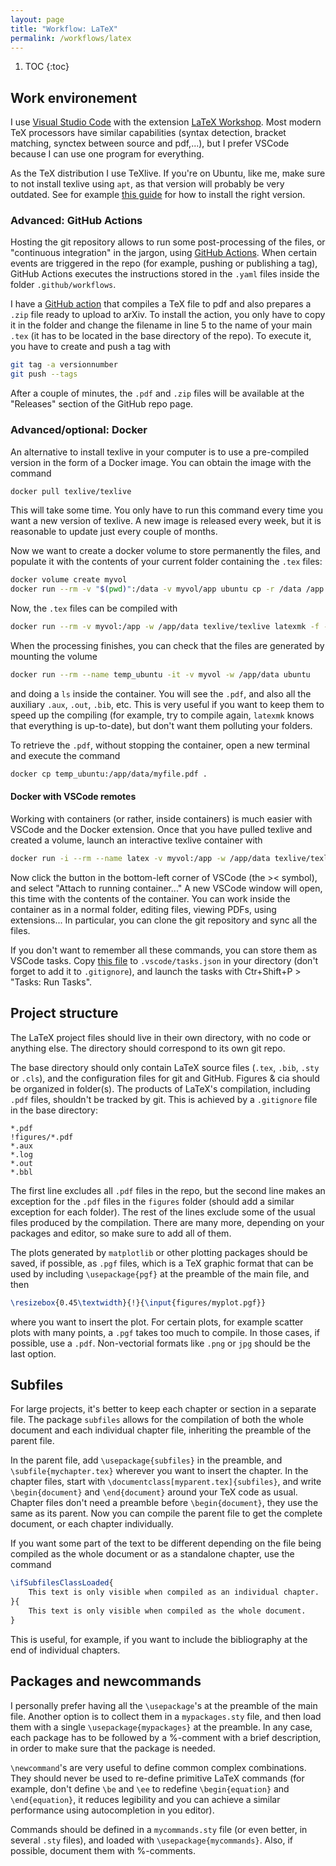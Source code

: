 ```yaml
---
layout: page
title: "Workflow: LaTeX"
permalink: /workflows/latex
---
```


1. TOC
{:toc}

## Work environement

I use [Visual Studio Code](https://code.visualstudio.com/) with the extension
[LaTeX Workshop](https://github.com/James-Yu/LaTeX-Workshop). Most modern TeX
processors have similar capabilities (syntax detection, bracket matching,
synctex between source and pdf,...), but I prefer VSCode because I can use
one program for everything.

As the TeX distribution I use TeXlive. If you're on Ubuntu, like me, make sure
to not install texlive using `apt`, as that version will probably be very
outdated. See for example [this guide](https://fahim-sikder.github.io/post/installing-texlive-latest-ubuntu/) for how to install the right version.

### Advanced: GitHub Actions

Hosting the git repository allows to run some post-processing of the files,
or "continuous integration" in the jargon, using [GitHub Actions](https://github.com/features/actions). When certain events are triggered in the repo (for example,
pushing or publishing a tag), GitHub Actions executes the instructions stored in
the `.yaml` files inside the folder `.github/workflows`. 

I have a [GitHub action](https://gist.github.com/Jorge-Alda/375ed2213467e4b897d3d0aab21485b0) 
that compiles a TeX file to pdf and also prepares a `.zip` file ready to upload 
to arXiv. To install the action, you only have to copy it in the folder and change
the filename in line 5 to the name of your main `.tex` (it has to be located in the
base directory of the repo). To execute it, you have to create and push a tag with

```bash
git tag -a versionnumber
git push --tags
```

After a couple of minutes, the `.pdf` and `.zip` files will be available at the
"Releases" section of the GitHub repo page.

### Advanced/optional: Docker

An alternative to install texlive in your computer is to use a pre-compiled version
in the form of a Docker image. You can obtain the image with the command

```bash
docker pull texlive/texlive
```

This will take some time. You only have to run this command every time you want a
new version of texlive. A new image is released every week, but it is reasonable to
update just every couple of months.

Now we want to create a docker volume to store permanently the files, and populate
it with the contents of your current folder containing the `.tex` files:

```bash
docker volume create myvol
docker run --rm -v "$(pwd)":/data -v myvol/app ubuntu cp -r /data /app
```

Now, the `.tex` files can be compiled with

```bash
docker run --rm -v myvol:/app -w /app/data texlive/texlive latexmk -f -pdf myfile.tex
```

When the processing finishes, you can check that the files are generated by
mounting the volume

```bash
docker run --rm --name temp_ubuntu -it -v myvol -w /app/data ubuntu
```

and doing a `ls` inside the container. You will see the `.pdf`, and also all the
auxiliary `.aux`, `.out`, `.bib`, etc. This is very useful if you want to keep them
to speed up the compiling (for example, try to compile again, `latexmk` knows that
everything is up-to-date), but don't want them polluting your folders.

To retrieve the `.pdf`, without stopping the container, open a new terminal and
execute the command

```bash
docker cp temp_ubuntu:/app/data/myfile.pdf .
```

#### Docker with VSCode remotes

Working with containers (or rather, inside containers) is much easier with
VSCode and the Docker extension. Once that you have pulled texlive and created
a volume, launch an interactive texlive container with

```bash
docker run -i --rm --name latex -v myvol:/app -w /app/data texlive/texlive
```

Now click the button in the bottom-left corner of VSCode (the >< symbol), and select
"Attach to running container..." A new VSCode window will open, this time with the
contents of the container. You can work inside the container as in a normal folder,
editing files, viewing PDFs, using extensions... In particular, you can clone the
git repository and sync all the files.

If you don't want to remember all these commands, you can store them as VSCode tasks.
Copy [this file](https://gist.github.com/Jorge-Alda/192bd924005fb1b1bb70770b9ab5fc60) to `.vscode/tasks.json` in your directory (don't forget to add it to `.gitignore`), and launch the tasks with Ctr+Shift+P > "Tasks: Run Tasks".

## Project structure

The LaTeX project files should live in their own directory, with no code or anything else.
The directory should correspond to its own git repo.

The base directory should only contain LaTeX source files (`.tex`, `.bib`, `.sty` or `.cls`),
and the configuration files for git and GitHub. Figures & cia should be organized
in folder(s). The products of LaTeX's compilation, including `.pdf` files, shouldn't
be tracked by git. This is achieved by a `.gitignore` file in the base directory:

```gitignore
*.pdf
!figures/*.pdf
*.aux
*.log
*.out
*.bbl
```

The first line excludes all `.pdf` files in the repo, but the second line makes an
exception for the `.pdf` files in the `figures` folder (should add a similar
exception for each folder). The rest of the lines exclude some of the usual files
produced by the compilation. There are many more, depending on your packages and
editor, so make sure to add all of them.

The plots generated by `matplotlib` or other plotting packages should be saved, if
possible, as `.pgf` files, which is a TeX graphic format that can be used by
including `\usepackage{pgf}` at the preamble of the main file, and then

```latex
\resizebox{0.45\textwidth}{!}{\input{figures/myplot.pgf}}
```

where you want to insert the plot. For certain plots, for example scatter plots
with many points, a `.pgf` takes too much to compile. In those cases, if possible,
use a `.pdf`. Non-vectorial formats like `.png` or `jpg` should be the last option.

## Subfiles

For large projects, it's better to keep each chapter or section in a separate file.
The package `subfiles` allows for the compilation of both the whole document and
each individual chapter file, inheriting the preamble of the parent file.

In the parent file, add `\usepackage{subfiles}` in the preamble, and
`\subfile{mychapter.tex}` wherever you want to insert the chapter. In the chapter
files, start with `\documentclass[myparent.tex]{subfiles}`, and write
`\begin{document}` and `\end{document}` around your TeX code as usual. Chapter
files don't need a preamble before `\begin{document}`, they use the same as its
parent. Now you can compile the parent file to get the complete document, or
each chapter individually.

If you want some part of the text to be different depending on the file being
compiled as the whole document or as a standalone chapter, use the command

```latex
\ifSubfilesClassLoaded{
    This text is only visible when compiled as an individual chapter.
}{
    This text is only visible when compiled as the whole document.
}
```

This is useful, for example, if you want to include the bibliography at the end
of individual chapters.

## Packages and newcommands

I personally prefer having all the `\usepackage`'s at the preamble of the main file.
Another option is to collect them in a `mypackages.sty` file, and then load them with
a single `\usepackage{mypackages}` at the preamble. In any case, each package has to
be followed by a %-comment with a brief description, in order to make sure that the
package is needed.

`\newcommand`'s are very useful to define common complex combinations. They should never
be used to re-define primitive LaTeX commands (for example, don't define `\be` and
`\ee` to redefine `\begin{equation}` and `\end{equation}`, it reduces legibility and
you can achieve a similar performance using autocompletion in you editor).

Commands should be defined in a `mycommands.sty` file (or even better, in several
`.sty` files), and loaded with `\usepackage{mycommands}`. Also, if possible, document
them with %-comments.
